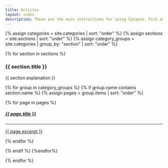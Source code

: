 ```yaml
---
title: Articles
layout: index
description: These are the main instructions for using Synapse. Pick an section that interests you or read them in order.
---
```


<div class="col-xs-12 col-md-12 col-lg-12" id="subjects">

<!-- {% assign doclist = site.pages | sort: 'order' %} -->
{% assign categories = site.categories | sort: "order" %}
{% assign sections = site.sections | sort: "order" %}
{% assign category_groups = site.categories | group_by: "section" | sort: "order"  %}

{% for section in sections %}

<!-- <div class="tab-pane active" id="{{ section.name }}"> -->

<h3>{{ section.title }}</h3>
<p>{{ section.explanation }}</p>

{% for group in category_groups %} {% if group.name contains section.name %}
{% assign pages = group.items | sort: "order" %}

<div class="col-xs-12 col-md-12 col-lg-12 col-sm-12" id="subjects" style="background-color: transparent;">

{% for page in pages %}
<div class="col-xs-12 col-sm-4">
<a href="article_index.html#{{ page.name }}">
<div class="subject-card">
    <h5>{{ page.title }}</h5>
    <hr>
    <p>{{ page.excerpt }}</p>
</div>
</a>
</div>
{% endfor %}

</div>

{% endif %} {%endfor%}
<!-- </div> -->
{% endfor %}


</div>

<div class="clearfix"></div>
